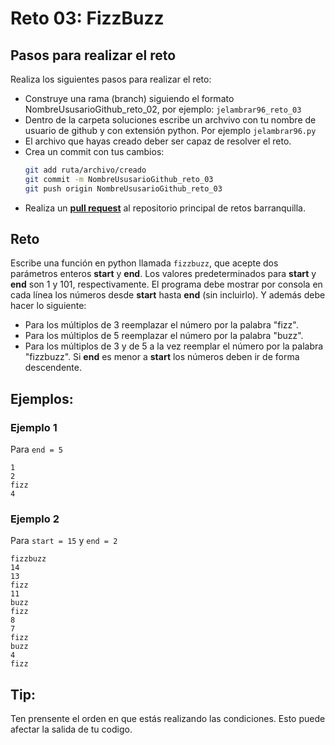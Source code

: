 # Reto 03: FizzBuzz

## Pasos para realizar el reto

Realiza los siguientes pasos para realizar el reto: 
- Construye una rama (branch) siguiendo el formato NombreUsusarioGithub_reto_02, por ejemplo: `jelambrar96_reto_03`
- Dentro de la carpeta soluciones escribe un archvivo con tu nombre de usuario de github y con extensión python. Por ejemplo `jelambrar96.py`
- El archivo que hayas creado deber ser capaz de resolver el reto. 
- Crea un commit con tus cambios:
    ```bash
    git add ruta/archivo/creado
    git commit -m NombreUsusarioGithub_reto_03
    git push origin NombreUsusarioGithub_reto_03
    ```
- Realiza un [**pull request**](https://docs.github.com/es/pull-requests/collaborating-with-pull-requests/proposing-changes-to-your-work-with-pull-requests/creating-a-pull-request) al repositorio principal de retos barranquilla. 

## Reto

Escribe una función en python llamada `fizzbuzz`, que acepte dos parámetros enteros **start** y **end**. Los valores predeterminados para **start** y **end** son 1 y 101, respectivamente. El programa debe mostrar por consola en cada línea los números desde **start** hasta **end** (sin incluirlo). Y además debe hacer lo siguiente:  
- Para los múltiplos de 3 reemplazar el número por la palabra "fizz".
- Para los múltiplos de 5 reemplazar el número por la palabra "buzz".
- Para los múltiplos de 3 y de 5 a la vez reemplar el número por la palabra "fizzbuzz".
Si **end** es menor a **start** los números deben ir de forma descendente.  


## Ejemplos: 

### Ejemplo 1

Para `end = 5`
```plain 
1
2
fizz
4
```

### Ejemplo 2

Para `start = 15` y `end = 2`
```
fizzbuzz
14
13
fizz
11
buzz
fizz
8
7
fizz
buzz
4
fizz
```

## Tip:

Ten prensente el orden en que estás realizando las condiciones. Esto puede afectar la salida de tu codigo.
